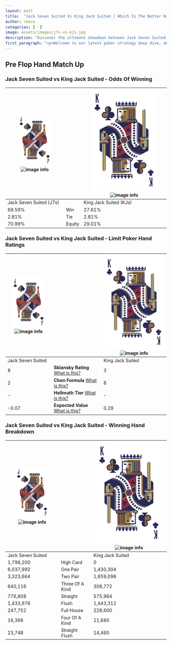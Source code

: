 ```yaml
---
layout: post
title:  "Jack Seven Suited Vs King Jack Suited | Which Is The Better Hand In Poker? A Complete Guide"
author: reece
categories: [  ]
image: assets/images/j7s-vs-kjs.jpg
description: "Discover the ultimate showdown between Jack Seven Suited and King Jack Suited in poker! Uncover the odds, strategies, and scenarios where one hand triumphs over the other. Get ready to up your poker game with this thrilling analysis."
first_paragraph: "<p>Welcome to our latest poker strategy deep dive, where we're pitting two distinct hands against each other in a high-stakes showdown: Jack Seven Suited vs King Jack Suited.</p><p>In the dynamic world of poker, every decision counts, and knowing which hand holds the upper hand is key to your success at the table.</p><p>In this article, we'll dissect these two hands, explore the scenarios where one dominates the other, and equip you with the knowledge to make strategic choices that can tip the odds in your favor.</p><p>Get ready to unravel the intriguing dynamics of these poker hands and elevate your game to new heights.</p>"
---
```




[comment]: # (sp0)

## Pre Flop Hand Match Up

<div class="table hand-ratings" markdown="1"> 



### Jack Seven Suited vs King Jack Suited - Odds Of Winning


    
| ![image info](assets/images/hand1/J.png) ![image info](assets/images/hand1/7s.png) |  | ![image info](assets/images/hand2/K.png) ![image info](assets/images/hand2/Js.png) |
| -------- | -------- | -------- |
| Jack Seven Suited (J7s) |  | King Jack Suited (KJs) |
| 69.59% | Win | 27.61% |
| 2.81% | Tie | 2.81% |
| 70.99% | Equity | 29.01% |




[comment]: # (sp1)



### Jack Seven Suited vs King Jack Suited - Limit Poker Hand Ratings


    
| ![image info](assets/images/hand1/J.png) ![image info](assets/images/hand1/7s.png) |  | ![image info](assets/images/hand2/K.png) ![image info](assets/images/hand2/Js.png) |
| -------- | -------- | -------- |
| Jack Seven Suited |  | King Jack Suited |
| 8 | **Sklansky Rating** [What is this?](/sklansky-rating-explained) | 3 |
| 2 | **Chen Formula** [What is this?](/chen-formula-explained) | 8 |
| - | **Hellmuth Tier** [What is this?](/Hellmuth-tier-explained) | - |
| -0.07 | **Expected Value** [What is this?](/expected-value-explained) | 0.29 |




[comment]: # (sp2)



### Jack Seven Suited vs King Jack Suited - Winning Hand Breakdown


    
| ![image info](assets/images/hand1/J.png) ![image info](assets/images/hand1/7s.png) |  | ![image info](assets/images/hand2/K.png) ![image info](assets/images/hand2/Js.png) |
| -------- | -------- | -------- |
| Jack Seven Suited |  | King Jack Suited |
| 1,798,200 | High Card | 0 |
| 6,037,992 | One Pair | 1,430,304 |
| 3,323,664 | Two Pair | 1,659,096 |
| 640,116 | Three Of A Kind | 308,772 |
| 776,808 | Straight | 575,964 |
| 1,433,976 | Flush | 1,443,312 |
| 247,752 | Full House | 228,600 |
| 16,368 | Four Of A Kind | 11,880 |
| 23,748 | Straight Flush | 14,460 |




[comment]: # (sp3)



</div>

[comment]: # (sp4)



[comment]: # (sp5)

